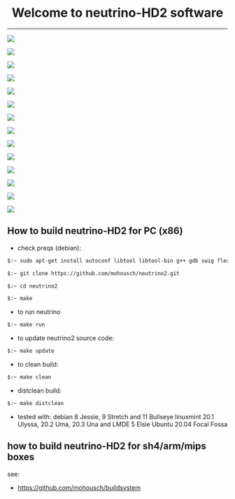 
<h1 align="center">
  Welcome to neutrino-HD2 software
</h1>

-------
![](https://github.com/mohousch/neutrino2/blob/master/nhd2-exp/doc/resources/mainmenu.png)

![](https://github.com/mohousch/neutrino2/blob/master/nhd2-exp/doc/resources/channellist.png)

![](https://github.com/mohousch/neutrino2/blob/master/nhd2-exp/doc/resources/infoviewer.bmp)

![](https://github.com/mohousch/neutrino2/blob/master/nhd2-exp/doc/resources/epgview.bmp)

![](https://github.com/mohousch/neutrino2/blob/master/nhd2-exp/doc/resources/eventlist.bmp)

![](https://github.com/mohousch/neutrino2/blob/master/nhd2-exp/doc/resources/epgplus.bmp)

![](https://github.com/mohousch/neutrino2/blob/master/nhd2-exp/doc/resources/pluginsbrowser.bmp)

![](https://github.com/mohousch/neutrino2/blob/master/nhd2-exp/doc/resources/moviebrowser.bmp)

![](https://github.com/mohousch/neutrino2/blob/master/nhd2-exp/doc/resources/movietrailer.bmp)

![](https://github.com/mohousch/neutrino2/blob/master/nhd2-exp/doc/resources/movieinfowidget.bmp)

![](https://github.com/mohousch/neutrino2/blob/master/nhd2-exp/doc/resources/skinselect.bmp)

![](https://github.com/mohousch/neutrino2/blob/master/nhd2-exp/doc/resources/metrixhd.png)

![](https://github.com/mohousch/neutrino2/blob/master/nhd2-exp/doc/resources/KravenHD.png)

![](https://github.com/mohousch/neutrino2/blob/master/nhd2-exp/doc/resources/mainmenu_2.bmp)

## How to build neutrino-HD2 for PC (x86) ##

* check preqs (debian):

```bash
$:~ sudo apt-get install autoconf libtool libtool-bin g++ gdb swig flex bison make texinfo subversion intltool dialog wget cmake gperf libglew-dev freeglut3-dev libcurl4-gnutls-dev libfreetype6-dev libid3tag0-dev libmad0-dev libavformat-dev libfribidi-dev libogg-dev libpng-dev libgif-dev libjpeg-dev libflac-dev libvorbis-dev libopenthreads-dev libblkid-dev libgstreamer1.0-dev libgstreamer-plugins-base1.0-dev libgstreamer-plugins-bad1.0-dev lua5.2 lua5.2-dev lua-json lua-expat lua-posix lua-socket lua-soap lua-curl python2-dev libao-dev libass-dev
```

```bash
$:~ git clone https://github.com/mohousch/neutrino2.git
```
```bash
$:~ cd neutrino2
```

```bash
$:~ make
```

* to run neutrino
```bash
$:~ make run
```

* to update neutrino2 source code:
```bash
$:~ make update
```

* to clean build:
```bash
$:~ make clean
```

* distclean build:
```bash
$:~ make distclean
```

* tested with:
 debian 8 Jessie, 9 Stretch and 11 Bullseye
 linuxmint 20.1 Ulyssa, 20.2 Uma, 20.3 Una and LMDE 5 Elsie
 Ubuntu 20.04 Focal Fossa

## how to build neutrino-HD2 for sh4/arm/mips boxes ##
see:
* https://github.com/mohousch/buildsystem







